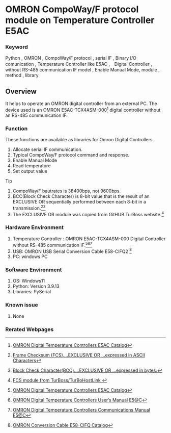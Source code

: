 # OMRON CompoWay/F protocol module on Temperature Controller E5AC
### Keyword
Python , OMRON , CompoWay/F protocol , serial IF , Binary I/O comunication , Temperature Controller like E5AC ,　Digital Controller , without RS-485 communication IF model , Enable Manual Mode, module , method , library

## Overview
It helps to operate an OMRON digital controller from an external PC.  The device used is an OMRON E5AC-TCX4ASM-000[^1] digital controller without an RS-485 communication IF.

### Function
These functions are available as libraries for Omron Digital Controllers.
1. Allocate serial IF communication.
2. Typical CompoWay/F protocol command and response.
3. Enable Manual Mode
4. Read temperature 
5. Set output value

> [!TIP]
> 1. CompoWay/F bautrates is 38400bps, not 9600bps.
> 2. BCC(Block Check Character) is 8-bit value that is the result of an EXCLUSIVE OR sequentially performed between each 8-bit in a transmission.[^2][^3]
> 3. The EXCLUSIVE OR module was copied from GitHUB TurBoss website.[^4]

### Hardware Environment
  1. Temperature Controller : OMRON E5AC-TCX4ASM-000 Digital Controller without RS-485 communication IF.[^1][^5][^6]
  2. USB: OMRON USB Serial Conversion Cable E58-CIFQ2 [^7]
  3. PC: windows PC
### Software Environment
  1. OS: Windows11
  2. Python: Version 3.9.13
  3. Libraries: PySerial
### Known issue
  1. None
### Rerated Webpages
[^4]: [FCS module from TurBoss/TurBoHostLink ](https://github.com/TurBoss/TurBoHostLink)
[^2]: [Frame Checksum (FCS)....EXCLUSIVE OR ...expressed in ASCII Characters](https://www.manualslib.com/manual/1538556/Omron-Sysmac-Cv-Series.html?page=60)
[^3]: [Block Check Character(BCC)....EXCLUSIVE OR ...expressed in bytes.](https://www.manualslib.com/manual/1901904/Omron-E5c-T-Series.html?page=27)
[^1]: [OMRON Digital Temperature Controllers E5AC Catalog](https://www.fa.omron.co.jp/products/family/3157/download/catalog.html)
[^5]: [OMRON Digital Temperature Controllers User’s Manual E5@C](https://www.fa.omron.co.jp/data_pdf/mnu/h174-e1-18_e5_c.pdf?id=3157)
[^6]: [OMRON Digital Temperature Controllers Communications Manual E5@C](https://www.fa.omron.co.jp/data_pdf/mnu/h175-e1-17_e5_c.pdf?id=3157)
[^7]: [OMRON Conversion Cable E58-CIFQ Catalog](https://www.fa.omron.co.jp/data_pdf/cat/e58-cifq2_ds_e_1_6_csm1011536.pdf?id=3166)
